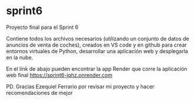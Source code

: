 # sprint6

Proyecto final para el Sprint 6

Contiene todos los archivos necesarios (utilizando un conjunto de datos de anuncios de venta de coches), creados en VS code y en github para crear entornos virtuales de Python, desarrollar una aplicación web y desplegarla en la nube. 

En el link de abajo pueden encontrar la app Render que corre la aplicación web final
https://sprint6-jqhz.onrender.com

PD.
Gracias Ezequiel Ferrario por revisar mi proyecto y hacer recomendaciones de mejor
